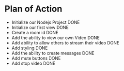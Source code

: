 # Plan of Action

- Initialize our Nodejs Project DONE
- Initialize our first view DONE
- Create a room id DONE
- Add the ability to view our own Video DONE
- Add ability to allow others to stream their video DONE
- Add styling DONE
- Add the ability to create messages DONE
- Add mute buttons DONE
- Add stop video DONE

